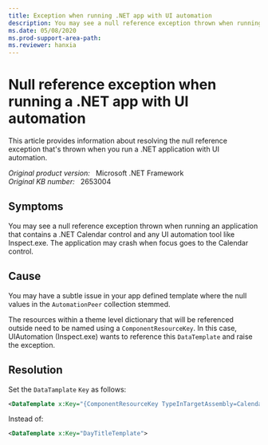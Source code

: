 ```yaml
---
title: Exception when running .NET app with UI automation
description: You may see a null reference exception thrown when running an application that contains a .NET calendar control and any UI Automation tool like Inspect.exe. The application may crash when focus goes to the calendar control.
ms.date: 05/08/2020
ms.prod-support-area-path:
ms.reviewer: hanxia
---
```

# Null reference exception when running a .NET app with UI automation

This article provides information about resolving the null reference exception that's thrown when you run a .NET application with UI automation.

_Original product version:_ &nbsp; Microsoft .NET Framework  
_Original KB number:_ &nbsp; 2653004

## Symptoms

You may see a null reference exception thrown when running an application that contains a .NET Calendar control and any UI automation tool like Inspect.exe. The application may crash when focus goes to the Calendar control.

## Cause

You may have a subtle issue in your app defined template where the null values in the `AutomationPeer` collection stemmed.

The resources within a theme level dictionary that will be referenced outside need to be named using a `ComponentResourceKey`. In this case, UIAutomation (Inspect.exe) wants to reference this `DataTemplate` and raise the exception.

## Resolution

Set the `DataTamplate` `Key` as follows:

```xml
<DataTemplate x:Key="{ComponentResourceKey TypeInTargetAssembly=CalendarItem, ResourceId=DayTitleTemplate}">
```

Instead of:

```xml
<DataTemplate x:Key="DayTitleTemplate">
```
